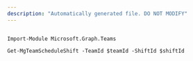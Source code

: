 ```yaml
---
description: "Automatically generated file. DO NOT MODIFY"
---
```


```powershellv2

Import-Module Microsoft.Graph.Teams

Get-MgTeamScheduleShift -TeamId $teamId -ShiftId $shiftId

```